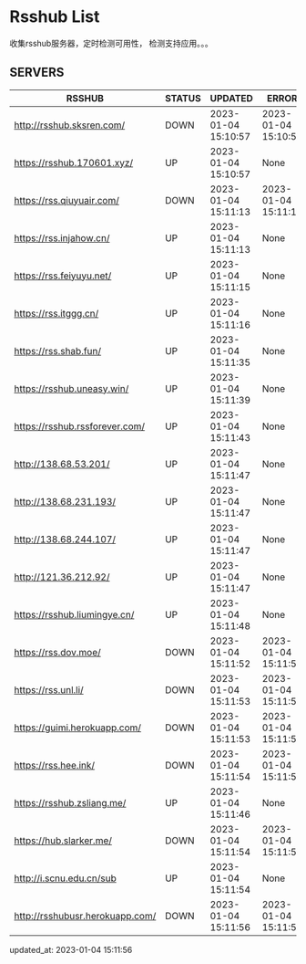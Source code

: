 # Rsshub List

收集rsshub服务器，定时检测可用性， 检测支持应用。。。


## SERVERS

|  RSSHUB   | STATUS  | UPDATED  | ERROR  | TWITTER |  
|  ----  | ----  | ----  | ----  | ---- |  
| http://rsshub.sksren.com/ | DOWN | 2023-01-04 15:10:57 | 2023-01-04 15:10:57 |  
| https://rsshub.170601.xyz/ | UP | 2023-01-04 15:10:57 | None ||  
| https://rss.qiuyuair.com/ | DOWN | 2023-01-04 15:11:13 | 2023-01-04 15:11:13 |  
| https://rss.injahow.cn/ | UP | 2023-01-04 15:11:13 | None ||  
| https://rss.feiyuyu.net/ | UP | 2023-01-04 15:11:15 | None |OK|  
| https://rss.itggg.cn/ | UP | 2023-01-04 15:11:16 | None ||  
| https://rss.shab.fun/ | UP | 2023-01-04 15:11:35 | None |OK|  
| https://rsshub.uneasy.win/ | UP | 2023-01-04 15:11:39 | None |OK|  
| https://rsshub.rssforever.com/ | UP | 2023-01-04 15:11:43 | None |OK|  
| http://138.68.53.201/ | UP | 2023-01-04 15:11:47 | None ||  
| http://138.68.231.193/ | UP | 2023-01-04 15:11:47 | None ||  
| http://138.68.244.107/ | UP | 2023-01-04 15:11:47 | None ||  
| http://121.36.212.92/ | UP | 2023-01-04 15:11:47 | None ||  
| https://rsshub.liumingye.cn/ | UP | 2023-01-04 15:11:48 | None |OK|  
| https://rss.dov.moe/ | DOWN | 2023-01-04 15:11:52 | 2023-01-04 15:11:52 |  
| https://rss.unl.li/ | DOWN | 2023-01-04 15:11:53 | 2023-01-04 15:11:53 |  
| https://guimi.herokuapp.com/ | DOWN | 2023-01-04 15:11:53 | 2023-01-04 15:11:53 |  
| https://rss.hee.ink/ | DOWN | 2023-01-04 15:11:54 | 2023-01-04 15:11:54 |  
| https://rsshub.zsliang.me/ | UP | 2023-01-04 15:11:46 | None |OK|  
| https://hub.slarker.me/ | DOWN | 2023-01-04 15:11:54 | 2023-01-04 15:11:54 |  
| http://i.scnu.edu.cn/sub | UP | 2023-01-04 15:11:54 | None ||  
| http://rsshubusr.herokuapp.com/ | DOWN | 2023-01-04 15:11:56 | 2023-01-04 15:11:56 |  
  

updated_at: 2023-01-04 15:11:56  
